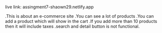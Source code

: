 live link: assingment7-shaown29.netlify.app


.This is about an e-commerce site
.You can see a lot of products
.You can add a product which will show in the cart
.If you add more than 10 products then it will include taxes
.search and detail button is not functional.
